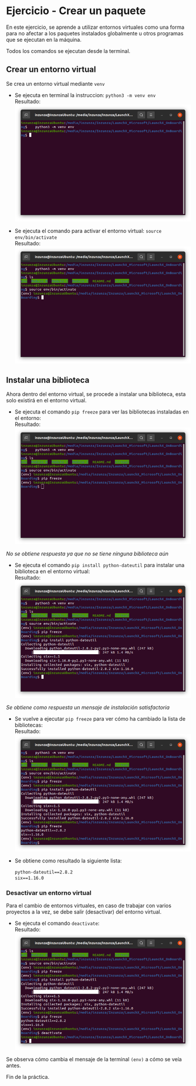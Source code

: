 # Ejercicio - Crear un paquete

En este ejercicio, se aprende a utilizar entornos virtuales como una forma para no afectar a los paquetes instalados globalmente u otros programas que se ejecutan en la máquina.

Todos los comandos se ejecutan desde la terminal.

## Crear un entorno virtual

Se crea un entorno virtual mediante ``venv``

* Se ejecuta en terminal la instruccion: ``python3 -m venv env``    
Resultado:  
![image](img/creacion_venv.png)

* Se ejecuta el comando para activar el entorno virtual: ``source env/bin/activate``  
Resultado:  
![image](img/activacion_venv.png)  

## Instalar una biblioteca

Ahora dentro del entorno virtual, se procede a instalar una biblioteca, esta solo existirá en el entorno virtual.

* Se ejecuta el comando ``pip freeze`` para ver las bibliotecas instaladas en el entorno:  
Resultado:  
![image](img/pre_pipFreeze.png)  

 *No se obtiene respuesta ya que no se tiene ninguna biblioteca aún*

* Se ejecuta el comando ``pip install python-dateutil`` para instalar una biblioteca en el entorno virtual:  
Resultado:  
![image](img/instalacion_dateutil.png)  

*Se obtiene como respuesta un mensaje de instalación satisfactoria*  

* Se vuelve a ejecutar ```pip freeze``` para ver cómo ha cambiado la lista de bibliotecas:  
Resultado:  
![image](img/post_pipFreeze.png)  

* Se obtiene como resultado la siguiente lista:
    ```
    python-dateutil==2.8.2
    six==1.16.0
    ```

### Desactivar un entorno virtual

Para el cambio de entornos virtuales, en caso de trabajar con varios proyectos a la vez, se debe salir (desactivar) del entorno virtual.

* Se ejecuta el comando ``deactivate``:  
Resultado:  
![image](img/desactivacion_venv.png)  

Se observa cómo cambia el mensaje de la terminal ``(env)`` a cómo se veía antes.

Fin de la práctica.
